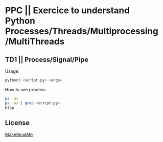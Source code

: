 # PPC || Exercice to understand Python Processes/Threads/Multiprocessing/MultiThreads  

## TD1 || Process/Signal/Pipe
Usage: 
```bash
python3 <script.py> <args>
```

How to see process:

```bash
ps -ax
ps -ax | grep <script.py>
htop
```


## License

[MakeReadMe](https://www.makeareadme.com/)
